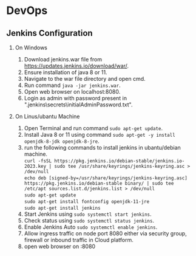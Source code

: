 # DevOps

## Jenkins Configuration

1. On Windows
    1. Download jenkins.war file from https://updates.jenkins.io/download/war/.
    2. Ensure installation of java 8 or 11.
    3. Navigate to the war file directory and open cmd.
    4. Run command `java -jar jenkins.war`.
    5. Open web browser on localhost:8080.
    6. Login as admin with password present in ".jenkins\secrets\initialAdminPassword.txt".

2. On Linus/ubantu Machine
    1. Open Terminal and run command `sudo apt-get update`.  
    2. Install Java 8 or 11 using command `sudo apt-get -y install openjdk-8-jdk openjdk-8-jre`.  
    3. run the following commands to install jenkins in ubantu/debian machine.  
        `curl -fsSL https://pkg.jenkins.io/debian-stable/jenkins.io-2023.key | sudo tee /usr/share/keyrings/jenkins-keyring.asc > /dev/null`  
        `echo deb [signed-by=/usr/share/keyrings/jenkins-keyring.asc] https://pkg.jenkins.io/debian-stable binary/ | sudo tee /etc/apt sources.list.d/jenkins.list > /dev/null`  
        `sudo apt-get update`  
        `sudo apt-get install fontconfig openjdk-11-jre`  
        `sudo apt-get install jenkins`  
    4. Start Jenkins using `sudo systemctl start jenkins`.
    5. Check status using `sudo systemctl status jenkins`.
    6. Enable Jenkins Auto `sudo systemctl enable jenkins`.
    7. Allow ingress traffic on node port 8080 either via security group, firewall or inbound traffic in Cloud platform. 
    8. open web browser on <ipaddress>:8080